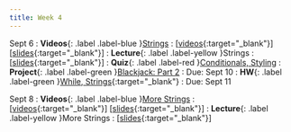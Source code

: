 ```yaml
---
title: Week 4
---
```


Sept 6
: **Videos**{: .label .label-blue }[Strings](https://edstem.org/us/courses/41289/lessons/70933)
  : \[[videos](https://www.youtube.com/playlist?list=PLWGqLlpet_GTf8oULGIYDBH1gqZaB2R51){:target="_blank"}\] \[[slides](https://docs.google.com/presentation/d/1YJ0i9PtQGZpYgZ4iL1wVcdDVXs05Cg0uPYuhYsqpNmc){:target="_blank"}\]
: **Lecture**{: .label .label-yellow }Strings
  : \[[slides](https://docs.google.com/presentation/d/1EyhlgAf7mDQUaGO1cZcCdL5q6YBUfmnxOihfMVmqMiY){:target="_blank"}\]
: **Quiz**{: .label .label-red }[Conditionals, Styling](https://edstem.org/us/courses/41289/lessons/74339)
: **Project**{: .label .label-green }[Blackjack: Part 2](https://edstem.org/us/courses/41289/lessons/73251)
  : Due: Sept 10
: **HW**{: .label .label-green }[While, Strings](https://edstem.org/us/courses/41289/lessons/74596){:target="_blank"}
  : Due: Sept 11

Sept 8
: **Videos**{: .label .label-blue }[More Strings](https://edstem.org/us/courses/41289/lessons/70970)
  : \[[videos](https://www.youtube.com/playlist?list=PLWGqLlpet_GRiEk9b12JTANzzYGcSyP3v){:target="_blank"}\] \[[slides](https://docs.google.com/presentation/d/1N3Dq5NfW5lPfXKFTqTFNhLXVJyuAxazT4O1fDItA2ME){:target="_blank"}\]
: **Lecture**{: .label .label-yellow }More Strings
  : \[[slides](https://docs.google.com/presentation/d/1Sg3MqSl0vuZKgq4w16BMRWCVaCJKpFzj0hmNYyrp5-k){:target="_blank"}\]
